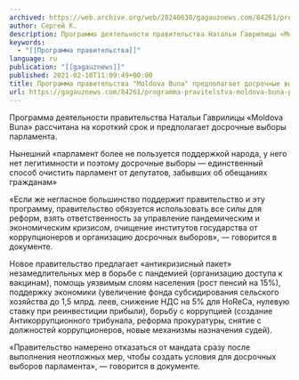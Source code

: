 ```yaml
---
archived: https://web.archive.org/web/20240630/gagauznews.com/84261/programma-pravitelstva-moldova-buna-predpolagaet-dosrochnye-vybory-parlamenta.html
author: Сергей К.
description: Программа деятельности правительства Натальи Гаврилицы «Moldova Buna» рассчитана на короткий срок и предполагает досрочные выборы парламента. Нынешний «парламент более не пользуется поддержкой народа, у него нет легитимности и поэтому досрочные выборы — единственный способ очистить парламент от депутатов, забывших об обещаниях гражданам» «Если же негласное большинство поддержит правительство и эту программу, правительство обязуется использовать все силы для реформ, взять ответственность за управление пандемическим и экономическим кризисом, очищение институтов государства от коррупционеров и организацию досрочных выборов», — говорится в документе. Новое правительство предлагает «антикризисный пакет» незамедлительных мер в борьбе с пандемией (организацию доступа к вакцинам), помощь уязвимым слоям населения (рост пенсий […]
keywords:
  - "[[Программа правительства]]"
language: ru
publication: "[[gagauznews]]"
published: 2021-02-10T11:09:49+00:00
title: Программа правительства "Moldova Buna" предполагает досрочные выборы парламента
url: https://gagauznews.com/84261/programma-pravitelstva-moldova-buna-predpolagaet-dosrochnye-vybory-parlamenta.html
---
```


Программа деятельности правительства Натальи Гаврилицы «Moldova Buna» рассчитана на короткий срок и предполагает досрочные выборы парламента.

Нынешний «парламент более не пользуется поддержкой народа, у него нет легитимности и поэтому досрочные выборы — единственный способ очистить парламент от депутатов, забывших об обещаниях гражданам»

«Если же негласное большинство поддержит правительство и эту программу, правительство обязуется использовать все силы для реформ, взять ответственность за управление пандемическим и экономическим кризисом, очищение институтов государства от коррупционеров и организацию досрочных выборов», — говорится в документе.

Новое правительство предлагает «антикризисный пакет» незамедлительных мер в борьбе с пандемией (организацию доступа к вакцинам), помощь уязвимым слоям населения (рост пенсий на 15%), поддержку экономики (увеличение фонда субсидирования сельского хозяйства до 1,5 млрд. леев, снижение НДС на 5% для HoReCa, нулевую ставку при реинвестиции прибыли), борьбу с коррупцией (создание Антикоррупционного трибунала, реформа прокуратуры, снятие с должностей коррупционеров, новые механизмы назначения судей).

«Правительство намерено отказаться от мандата сразу после выполнения неотложных мер, чтобы создать условия для досрочных выборов парламента», — говорится в документе.
